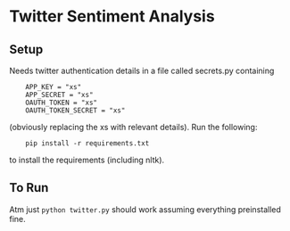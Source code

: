 Twitter Sentiment Analysis
==========================
Setup
---------
Needs twitter authentication details in a file called secrets.py containing

        APP_KEY = "xs"
        APP_SECRET = "xs"
        OAUTH_TOKEN = "xs"
        OAUTH_TOKEN_SECRET = "xs"

(obviously replacing the xs with relevant details). Run the following:

        pip install -r requirements.txt

to install the requirements (including nltk).

To Run 
------------
Atm just `python twitter.py` should work assuming everything preinstalled fine.
